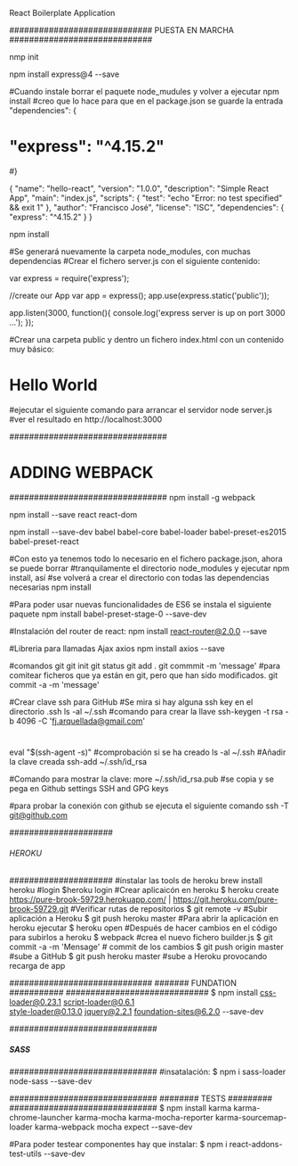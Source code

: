 React Boilerplate Application

#############################
       PUESTA EN MARCHA
#############################

nmp init

npm install express@4 --save

#Cuando instale borrar el paquete node_mudules y volver a ejecutar npm install
#creo que lo hace para que en el package.json se guarde la entrada "dependencies": {
#  "express": "^4.15.2"
#}

{
  "name": "hello-react",
  "version": "1.0.0",
  "description": "Simple React App",
  "main": "index.js",
  "scripts": {
    "test": "echo \"Error: no test specified\" && exit 1"
  },
  "author": "Francisco José",
  "license": "ISC",
  "dependencies": {
    "express": "^4.15.2"
  }
}


npm install

#Se generará nuevamente la carpeta node_modules, con muchas dependencias
#Crear el fichero server.js con el siguiente contenido:

var express = require('express');

//create our App
var app = express();
app.use(express.static('public'));

app.listen(3000, function(){
    console.log('express server is up on port 3000 ...');
});

#Crear una carpeta public y dentro un fichero index.html con un contenido muy básico:
<!DOCTYPE html>
<html>
  <head>
    <meta charset="UTF-8"></meta>
  </head!>
  <body>
    <h1>Hello World </h1>
  </body>
</html>
#ejecutar el siguiente comando para arrancar el servidor
node server.js
#ver el resultado en http://localhost:3000

################################
#       ADDING WEBPACK         #
################################
npm install -g webpack

npm install --save react react-dom

npm install --save-dev babel babel-core babel-loader babel-preset-es2015 babel-preset-react

#Con esto ya tenemos todo lo necesario en el fichero package.json, ahora se puede borrar
#tranquilamente el directorio node_modules y ejecutar npm install, así
#se volverá a crear el directorio con todas las dependencias necesarias
npm install

#Para poder usar nuevas funcionalidades de ES6 se instala el siguiente paquete
npm install babel-preset-stage-0 --save-dev

#Instalación del router de react:
npm install react-router@2.0.0 --save

#Libreria para llamadas Ajax axios
npm install axios --save

#comandos git
git init
git status
git add .
git commmit -m 'message'
#para comitear ficheros que ya están en git, pero que han sido modificados.
git commit -a -m 'message'

#Crear clave ssh para GitHub
#Se mira si hay alguna ssh key en el directorio .ssh
ls -al ~/.ssh
#comando para crear la llave
ssh-keygen -t rsa -b 4096 -C 'fj.arquellada@gmail.com'
#
eval "$(ssh-agent -s)"
#comprobación si se ha creado
ls -al ~/.ssh
#Añadir la clave creada
ssh-add ~/.ssh/id_rsa

#Comando para mostrar la clave:
more ~/.ssh/id_rsa.pub
#se copia y se pega en Github settings SSH and GPG keys

#para probar la conexión con github se ejecuta el siguiente comando
ssh -T git@github.com

#####################
###### HEROKU #######
#####################
#instalar las tools de heroku
brew install heroku
#login
$heroku login
#Crear aplicaicón en heroku
$ heroku create
https://pure-brook-59729.herokuapp.com/ | https://git.heroku.com/pure-brook-59729.git
#Verificar rutas de repositorios
$ git remote -v
#Subir aplicación a Heroku
$ git push heroku master
#Para abrir la aplicación en heroku ejecutar
$ heroku open
#Después de hacer cambios en el código para subirlos a heroku
$ webpack #crea el nuevo fichero builder.js
$ git commit -a -m 'Mensage' # commit de los cambios
$ git push origin master #sube a GitHub
$ git push heroku master #sube a Heroku provocando recarga de app

#############################
####### FUNDATION ###########
#############################
$ npm install css-loader@0.23.1 script-loader@0.6.1 \
style-loader@0.13.0 jquery@2.2.1 foundation-sites@6.2.0 --save-dev


##############################
#####       SASS         #####
##############################
#insatalación:
$ npm i sass-loader node-sass --save-dev

##############################
########    TESTS    #########
##############################
$ npm install karma karma-chrome-launcher karma-mocha karma-mocha-reporter karma-sourcemap-loader karma-webpack mocha expect --save-dev

#Para poder testear componentes hay que instalar:
$ npm i react-addons-test-utils --save-dev
